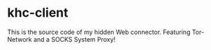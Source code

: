 # khc-client
This is the source code of my hidden Web connector.
Featuring Tor-Network and a SOCKS System Proxy!
